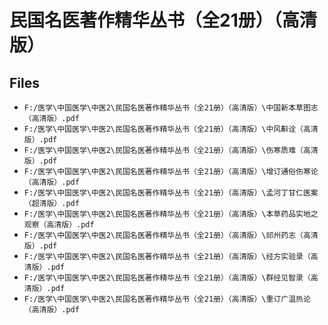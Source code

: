 # 民国名医著作精华丛书（全21册）（高清版）

## Files

- `F:/医学\中国医学\中医2\民国名医著作精华丛书（全21册）（高清版）\中国新本草图志（高清版）.pdf`
- `F:/医学\中国医学\中医2\民国名医著作精华丛书（全21册）（高清版）\中风斠诠（高清版）.pdf`
- `F:/医学\中国医学\中医2\民国名医著作精华丛书（全21册）（高清版）\伤寒质难（高清版）.pdf`
- `F:/医学\中国医学\中医2\民国名医著作精华丛书（全21册）（高清版）\增订通俗伤寒论（高清版）.pdf`
- `F:/医学\中国医学\中医2\民国名医著作精华丛书（全21册）（高清版）\孟河丁甘仁医案（超清版）.pdf`
- `F:/医学\中国医学\中医2\民国名医著作精华丛书（全21册）（高清版）\本草药品实地之观察（高清版）.pdf`
- `F:/医学\中国医学\中医2\民国名医著作精华丛书（全21册）（高清版）\祁州药志（高清版）.pdf`
- `F:/医学\中国医学\中医2\民国名医著作精华丛书（全21册）（高清版）\经方实验录（高清版）.pdf`
- `F:/医学\中国医学\中医2\民国名医著作精华丛书（全21册）（高清版）\群经见智录（高清版）.pdf`
- `F:/医学\中国医学\中医2\民国名医著作精华丛书（全21册）（高清版）\重订广温热论（高清版）.pdf`
